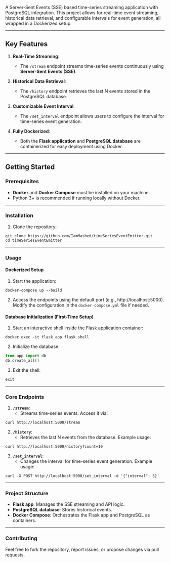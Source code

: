 
A Server-Sent Events (SSE) based time-series streaming application with PostgreSQL integration. This project allows for real-time event streaming, historical data retrieval, and configurable intervals for event generation, all wrapped in a Dockerized setup.

---

## Key Features

1. **Real-Time Streaming**:
   - The `/stream` endpoint streams time-series events continuously using **Server-Sent Events (SSE)**.

2. **Historical Data Retrieval**:
   - The `/history` endpoint retrieves the last N events stored in the PostgreSQL database.

3. **Customizable Event Interval**:
   - The `/set_interval` endpoint allows users to configure the interval for time-series event generation.

4. **Fully Dockerized**:
   - Both the **Flask application** and **PostgreSQL database** are containerized for easy deployment using Docker.

---

## Getting Started

### Prerequisites

- **Docker** and **Docker Compose** must be installed on your machine.
- Python 3+ is recommended if running locally without Docker.

---

### Installation

1. Clone the repository:
```shell script
git clone https://github.com/IamMashed/timeSeriesEventEmitter.git
cd timeSeriesEventEmitter
```

---

### Usage

#### Dockerized Setup

1. Start the application:
```shell script
docker-compose up --build
```

2. Access the endpoints using the default port (e.g., http://localhost:5000). Modify the configuration in the `docker-compose.yml` file if needed.

#### Database Initialization (First-Time Setup)

1. Start an interactive shell inside the Flask application container:
```shell script
docker exec -it flask_app flask shell
```

2. Initialize the database:
```python
from app import db
db.create_all()
```

3. Exit the shell:
```shell script
exit
```

---

### Core Endpoints

1. **`/stream`**:
   - Streams time-series events. Access it via:
```shell script
curl http://localhost:5000/stream
```

2. **`/history`**:
   - Retrieves the last N events from the database. Example usage:
```shell script
curl http://localhost:5000/history?count=10
```

3. **`/set_interval`**:
   - Changes the interval for time-series event generation. Example usage:
```shell script
curl -X POST http://localhost:5000/set_interval -d '{"interval": 5}'
```

---

### Project Structure

- **Flask app**: Manages the SSE streaming and API logic.
- **PostgreSQL database**: Stores historical events.
- **Docker Compose**: Orchestrates the Flask app and PostgreSQL as containers.

---

### Contributing
Feel free to fork the repository, report issues, or propose changes via pull requests.
